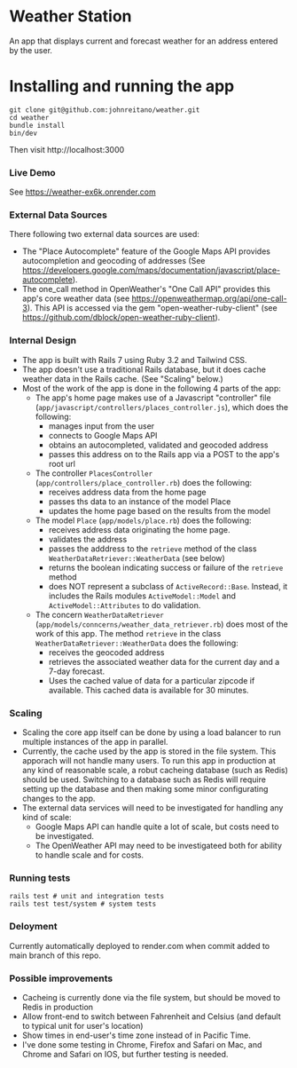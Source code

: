 # Weather Station

An app that displays current and forecast weather for an address entered by the user.

# Installing and running the app

```
git clone git@github.com:johnreitano/weather.git
cd weather
bundle install
bin/dev
```

Then visit http://localhost:3000

### Live Demo

See https://weather-ex6k.onrender.com

### External Data Sources

There following two external data sources are used:

- The "Place Autocomplete" feature of the Google Maps API provides autocompletion and geocoding of addresses (See https://developers.google.com/maps/documentation/javascript/place-autocomplete).
- The one_call method in OpenWeather's "One Call API" provides this app's core weather data (see https://openweathermap.org/api/one-call-3). This API is accessed via the gem "open-weather-ruby-client" (see https://github.com/dblock/open-weather-ruby-client).

### Internal Design

- The app is built with Rails 7 using Ruby 3.2 and Tailwind CSS.
- The app doesn't use a traditional Rails database, but it does cache weather data in the Rails cache. (See "Scaling" below.)
- Most of the work of the app is done in the following 4 parts of the app:
  - The app's home page makes use of a Javascript "controller" file (`app/javascript/controllers/places_controller.js`), which does the following:
    - manages input from the user
    - connects to Google Maps API
    - obtains an autocompleted, validated and geocoded address
    - passes this address on to the Rails app via a POST to the app's root url
  - The controller `PlacesController` (`app/controllers/place_controller.rb`) does the following:
    - receives address data from the home page
    - passes ths data to an instance of the model Place
    - updates the home page based on the results from the model
  - The model `Place` (`app/models/place.rb`) does the following:
    - receives address data originating the home page.
    - validates the address
    - passes the adddress to the `retrieve` method of the class `WeatherDataRetriever::WeatherData` (see below)
    - returns the boolean indicating success or failure of the `retrieve` method
    - does NOT represent a subclass of `ActiveRecord::Base`. Instead, it includes the Rails modules `ActiveModel::Model` and `ActiveModel::Attributes` to do validation.
  - The concern `WeatherDataRetriever` (`app/models/conncerns/weather_data_retriever.rb`) does most of the work of this app. The method `retrieve` in the class `WeatherDataRetriever::WeatherData` does the following:
    - receives the geocoded address
    - retrieves the associated weather data for the current day and a 7-day forecast.
    - Uses the cached value of data for a particular zipcode if available. This cached data is available for 30 minutes.

### Scaling

- Scaling the core app itself can be done by using a load balancer to run multiple instances of the app in parallel.
- Currently, the cache used by the app is stored in the file system. This apporach will not handle many users. To run this app in production at any kind of reasonable scale, a robut cacheing database (such as Redis) should be used. Switching to a database such as Redis will require setting up the database and then making some minor configurating changes to the app.
- The external data services will need to be investigated for handling any kind of scale:
  - Google Maps API can handle quite a lot of scale, but costs need to be investigated.
  - The OpenWeather API may need to be investigateed both for ability to handle scale and for costs.

### Running tests

```
rails test # unit and integration tests
rails test test/system # system tests
```

### Deloyment

Currently automatically deployed to render.com when commit added to main branch of this repo.

### Possible improvements

- Cacheing is currently done via the file system, but should be moved to Redis in production
- Allow front-end to switch between Fahrenheit and Celsius (and default to typical unit for user's location)
- Show times in end-user's time zone instead of in Pacific Time.
- I've done some testing in Chrome, Firefox and Safari on Mac, and Chrome and Safari on IOS, but further testing is needed.
